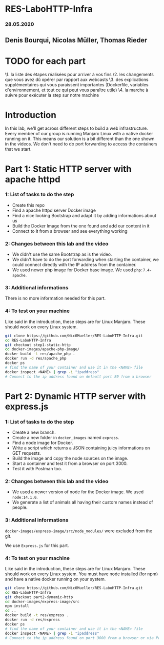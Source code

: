# RES-LaboHTTP-Infra
### 28.05.2020

## Denis Bourqui, Nicolas Müller, Thomas Rieder

# TODO for each part

 \1. la liste des étapes réalisées pour arriver à vos fins
  \2. les changements que vous avez dû opérer par rapport aux webcasts
  \3. des explications supplémentaires qui vous paraissent importantes (Dockerfile, variables d'environnement, et tout ce qui peut vous paraître utile)
  \4. la marche à suivre pour exécuter la step sur notre machine

# Introduction

In this lab, we'll get across different steps to build a web infrastructure. Every member of our group is running Manjaro Linux with a native docker running on it. This means our solution is a bit different than the one shown in the videos. We don't need to do port forwarding to access the containers that we start.

# Part 1: Static HTTP server with apache httpd

### 1: List of tasks to do the step

- Create this repo
- Find a apache httpd server Docker image
- Find a nice looking Bootstrap and adapt it by adding informations about us
- Build the Docker Image from the one found and add our content in it 
- Connect to it from a browser and see everything working

### 2: Changes between this lab and the video

- We didn't use the same Bootstrap as is the video.
- We didn't have to do the port forwarding when starting the container, we could connect directly with the IP address from the container.
- We used newer php image for Docker base image. We used `php:7.4-apache`.

### 3: Additional informations

There is no more information needed for this part.

### 4: To test on your machine

Like said in the introduction, these steps are for Linux Manjaro. These should work on every Linux system.

```bash
git clone https://github.com/Nic0Mueller/RES-LaboHTTP-Infra.git
cd RES-LaboHTTP-Infra
git checkout step1-static-http
cd docker-images/apache-php-image/
docker build -t res/apache_php .
docker run -d res/apache_php
docker ps
# find the name of your container and use it in the <NAME> file
docker inspect <NAME> | grep -i "ipaddress"
# Connect to the ip address found on default port 80 from a browser
```

# Part 2: Dynamic HTTP server with express.js

### 1: List of tasks to do the step

- Create a new branch.
- Create a new folder in `docker_images` named `express`.
- Find a node image for Docker.
- Write a script which returns a JSON containing juicy informations on GET requests.
- Build the image and copy the node sources on the image.
- Start a container and test it from a browser on port 3000.
- Test it with Postman too.

### 2: Changes between this lab and the video

- We used a newer version of node for the Docker image. We used `node:14.1.0`.
- We generate a list of animals all having their custom names instead of people.

### 3: Additional informations

`docker-images/express-image/src/node_modules/` were excluded from the git.

We use `Express.js` for this part.

### 4: To test on your machine

Like said in the introduction, these steps are for Linux Manjaro. These should work on every Linux system. You must have node installed (for npm) and have a native docker running on your system.

```bash
git clone https://github.com/Nic0Mueller/RES-LaboHTTP-Infra.git
cd RES-LaboHTTP-Infra
git checkout part2-dynamic-http
cd docker-images/express-image/src
npm install
cd ..
docker build -t res/express .
docker run -d res/express
docker ps
# find the name of your container and use it in the <NAME> file
docker inspect <NAME> | grep -i "ipaddress"
# Connect to the ip address found on port 3000 from a browser or via Postman to test it
```

